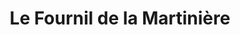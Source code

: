 ---
title: "Le Fournil de la Martinière"
url: /sable-sur-sarthe/le-fournil-de-la-martiniere/
shop: boulangerie
---